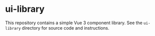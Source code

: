 # ui-library

This repository contains a simple Vue 3 component library.
See the `ui-library` directory for source code and instructions.
